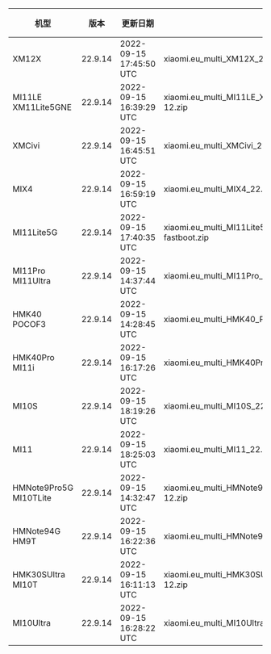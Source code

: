 | 机型 | 版本 | 更新日期 | 文件名 | 大小 | 下载链接 |
| ---- | ---- | ---- | ---- | ---- | ---- |
| XM12X | 22.9.14 | 2022-09-15 17:45:50 UTC | xiaomi.eu_multi_XM12X_22.9.14_v13-12.zip | 3.8 GB | [SourceForge](https://sourceforge.net/projects/xiaomi-eu-multilang-miui-roms/files/xiaomi.eu/MIUI-WEEKLY-RELEASES/22.9.14/xiaomi.eu_multi_XM12X_22.9.14_v13-12.zip/download) |
| MI11LE XM11Lite5GNE | 22.9.14 | 2022-09-15 16:39:29 UTC | xiaomi.eu_multi_MI11LE_XM11Lite5GNE_22.9.14_v13-12.zip | 3.8 GB | [SourceForge](https://sourceforge.net/projects/xiaomi-eu-multilang-miui-roms/files/xiaomi.eu/MIUI-WEEKLY-RELEASES/22.9.14/xiaomi.eu_multi_MI11LE_XM11Lite5GNE_22.9.14_v13-12.zip/download) |
| XMCivi | 22.9.14 | 2022-09-15 16:45:51 UTC | xiaomi.eu_multi_XMCivi_22.9.14_v13-12-fastboot.zip | 4.5 GB | [SourceForge](https://sourceforge.net/projects/xiaomi-eu-multilang-miui-roms/files/xiaomi.eu/MIUI-WEEKLY-RELEASES/22.9.14/xiaomi.eu_multi_XMCivi_22.9.14_v13-12-fastboot.zip/download) |
| MIX4 | 22.9.14 | 2022-09-15 16:59:19 UTC | xiaomi.eu_multi_MIX4_22.9.14_v13-12.zip | 4.6 GB | [SourceForge](https://sourceforge.net/projects/xiaomi-eu-multilang-miui-roms/files/xiaomi.eu/MIUI-WEEKLY-RELEASES/22.9.14/xiaomi.eu_multi_MIX4_22.9.14_v13-12.zip/download) |
| MI11Lite5G | 22.9.14 | 2022-09-15 17:40:35 UTC | xiaomi.eu_multi_MI11Lite5G_22.9.14_v13-12-fastboot.zip | 4.2 GB | [SourceForge](https://sourceforge.net/projects/xiaomi-eu-multilang-miui-roms/files/xiaomi.eu/MIUI-WEEKLY-RELEASES/22.9.14/xiaomi.eu_multi_MI11Lite5G_22.9.14_v13-12-fastboot.zip/download) |
| MI11Pro MI11Ultra | 22.9.14 | 2022-09-15 14:37:44 UTC | xiaomi.eu_multi_MI11Pro_MI11Ultra_22.9.14_v13-12.zip | 4.2 GB | [SourceForge](https://sourceforge.net/projects/xiaomi-eu-multilang-miui-roms/files/xiaomi.eu/MIUI-WEEKLY-RELEASES/22.9.14/xiaomi.eu_multi_MI11Pro_MI11Ultra_22.9.14_v13-12.zip/download) |
| HMK40 POCOF3 | 22.9.14 | 2022-09-15 14:28:45 UTC | xiaomi.eu_multi_HMK40_POCOF3_22.9.14_v13-12.zip | 3.7 GB | [SourceForge](https://sourceforge.net/projects/xiaomi-eu-multilang-miui-roms/files/xiaomi.eu/MIUI-WEEKLY-RELEASES/22.9.14/xiaomi.eu_multi_HMK40_POCOF3_22.9.14_v13-12.zip/download) |
| HMK40Pro MI11i | 22.9.14 | 2022-09-15 16:17:26 UTC | xiaomi.eu_multi_HMK40Pro_MI11i_22.9.14_v13-12.zip | 3.9 GB | [SourceForge](https://sourceforge.net/projects/xiaomi-eu-multilang-miui-roms/files/xiaomi.eu/MIUI-WEEKLY-RELEASES/22.9.14/xiaomi.eu_multi_HMK40Pro_MI11i_22.9.14_v13-12.zip/download) |
| MI10S | 22.9.14 | 2022-09-15 18:19:26 UTC | xiaomi.eu_multi_MI10S_22.9.14_v13-12.zip | 3.8 GB | [SourceForge](https://sourceforge.net/projects/xiaomi-eu-multilang-miui-roms/files/xiaomi.eu/MIUI-WEEKLY-RELEASES/22.9.14/xiaomi.eu_multi_MI10S_22.9.14_v13-12.zip/download) |
| MI11 | 22.9.14 | 2022-09-15 18:25:03 UTC | xiaomi.eu_multi_MI11_22.9.14_v13-12.zip | 4.0 GB | [SourceForge](https://sourceforge.net/projects/xiaomi-eu-multilang-miui-roms/files/xiaomi.eu/MIUI-WEEKLY-RELEASES/22.9.14/xiaomi.eu_multi_MI11_22.9.14_v13-12.zip/download) |
| HMNote9Pro5G MI10TLite | 22.9.14 | 2022-09-15 14:32:47 UTC | xiaomi.eu_multi_HMNote9Pro5G_MI10TLite_22.9.14_v13-12.zip | 3.4 GB | [SourceForge](https://sourceforge.net/projects/xiaomi-eu-multilang-miui-roms/files/xiaomi.eu/MIUI-WEEKLY-RELEASES/22.9.14/xiaomi.eu_multi_HMNote9Pro5G_MI10TLite_22.9.14_v13-12.zip/download) |
| HMNote94G HM9T | 22.9.14 | 2022-09-15 16:22:36 UTC | xiaomi.eu_multi_HMNote94G_HM9T_22.9.14_v13-12.zip | 3.3 GB | [SourceForge](https://sourceforge.net/projects/xiaomi-eu-multilang-miui-roms/files/xiaomi.eu/MIUI-WEEKLY-RELEASES/22.9.14/xiaomi.eu_multi_HMNote94G_HM9T_22.9.14_v13-12.zip/download) |
| HMK30SUltra MI10T | 22.9.14 | 2022-09-15 16:11:13 UTC | xiaomi.eu_multi_HMK30SUltra_MI10T_22.9.14_v13-12.zip | 3.6 GB | [SourceForge](https://sourceforge.net/projects/xiaomi-eu-multilang-miui-roms/files/xiaomi.eu/MIUI-WEEKLY-RELEASES/22.9.14/xiaomi.eu_multi_HMK30SUltra_MI10T_22.9.14_v13-12.zip/download) |
| MI10Ultra | 22.9.14 | 2022-09-15 16:28:22 UTC | xiaomi.eu_multi_MI10Ultra_22.9.14_v13-12.zip | 3.8 GB | [SourceForge](https://sourceforge.net/projects/xiaomi-eu-multilang-miui-roms/files/xiaomi.eu/MIUI-WEEKLY-RELEASES/22.9.14/xiaomi.eu_multi_MI10Ultra_22.9.14_v13-12.zip/download) |
